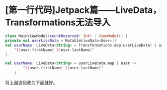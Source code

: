 # [第一行代码]Jetpack篇——LiveData，Transformations无法导入
```kotlin
class MainViewModel(countReserved: Int) : ViewModel() {
private val userLiveData = MutableLiveData<User>()
val userName: LiveData<String> = Transformations.map(userLiveData) { user ->
	"${user.firstName} ${user.lastName}"
}
```

```kotlin
val userName: LiveData<String> = userLiveData.map { user ->
        "${user.firstName} ${user.lastName}"
    }
```

将上面这段改为下面就好。